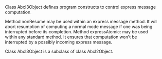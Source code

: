 Class Abcl3Object defines program constructs to control express message computation.

Method nonResume may be used within an express message method. It will abort resumption of computing a normal mode message if one was being interrupted before its completion.
Method expressAtomic: may be used within any standard method. It ensures that computation won't be interrupted by a possibly incoming express message.

Class Abcl3Object is a subclass of class Abcl2Object.